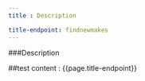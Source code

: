 ```yaml
---
title : Description

title-endpoint: findnewmakes
---
```


###Description

##test content : {{page.title-endpoint}} 
